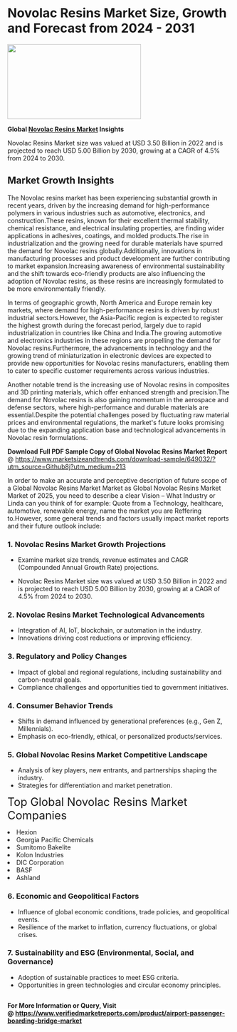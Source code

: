 <H1>Novolac Resins Market Size, Growth and Forecast from 2024 - 2031</H1><img class="aligncenter size-medium wp-image-584254" src="https://thirdeyenews.in/wp-content/uploads/2024/09/Global-Market-Research-300x168.jpeg" alt="" width="300" height="168" /><p><strong>Global&nbsp;<a href="https://www.marketsizeandtrends.com/download-sample/649032/?utm_source=Github8j?utm_medium=213">Novolac Resins Market</a> Insights</strong></p><p>Novolac Resins Market size was valued at USD 3.50 Billion in 2022 and is projected to reach USD 5.00 Billion by 2030, growing at a CAGR of 4.5% from 2024 to 2030.</p><p><h2>Market Growth Insights</h2> <p>The Novolac resins market has been experiencing substantial growth in recent years, driven by the increasing demand for high-performance polymers in various industries such as automotive, electronics, and construction.These resins, known for their excellent thermal stability, chemical resistance, and electrical insulating properties, are finding wider applications in adhesives, coatings, and molded products.The rise in industrialization and the growing need for durable materials have spurred the demand for Novolac resins globally.Additionally, innovations in manufacturing processes and product development are further contributing to market expansion.Increasing awareness of environmental sustainability and the shift towards eco-friendly products are also influencing the adoption of Novolac resins, as these resins are increasingly formulated to be more environmentally friendly.</p> <p>In terms of geographic growth, North America and Europe remain key markets, where demand for high-performance resins is driven by robust industrial sectors.However, the Asia-Pacific region is expected to register the highest growth during the forecast period, largely due to rapid industrialization in countries like China and India.The growing automotive and electronics industries in these regions are propelling the demand for Novolac resins.Furthermore, the advancements in technology and the growing trend of miniaturization in electronic devices are expected to provide new opportunities for Novolac resins manufacturers, enabling them to cater to specific customer requirements across various industries.</p> <p>Another notable trend is the increasing use of Novolac resins in composites and 3D printing materials, which offer enhanced strength and precision.The demand for Novolac resins is also gaining momentum in the aerospace and defense sectors, where high-performance and durable materials are essential.Despite the potential challenges posed by fluctuating raw material prices and environmental regulations, the market's future looks promising due to the expanding application base and technological advancements in Novolac resin formulations.</p> <p><span class=""><strong>Download Full PDF Sample Copy of Global Novolac Resins Market Report</strong> @ <a href="https://www.marketsizeandtrends.com/download-sample/649032/?utm_source=Github8j?utm_medium=213" target="_blank">https://www.marketsizeandtrends.com/download-sample/649032/?utm_source=Github8j?utm_medium=213</a></span></p><p>In order to make an accurate and perceptive description of future scope of a Global&nbsp;Novolac Resins Market Market as Global&nbsp;Novolac Resins Market Market of 2025, you need to describe a clear Vision &ndash; What Industry or Linda can you think of for example: Quote from a Technology, healthcare, automotive, renewable energy, name the market you are Reffering to.However, some general trends and factors usually impact market reports and their future outlook include:</p><h3>1.&nbsp;<strong>Novolac Resins Market Growth Projections</strong></h3><ul><li>Examine market size trends, revenue estimates and CAGR (Compounded Annual Growth Rate) projections.</li><li><p>Novolac Resins Market size was valued at USD 3.50 Billion in 2022 and is projected to reach USD 5.00 Billion by 2030, growing at a CAGR of 4.5% from 2024 to 2030.</p></li></ul><h3>2.&nbsp;<strong>Novolac Resins Market Technological Advancements</strong></h3><ul><li>Integration of AI, IoT, blockchain, or automation in the industry.</li><li>Innovations driving cost reductions or improving efficiency.</li></ul><h3>3.&nbsp;<strong>Regulatory and Policy Changes</strong></h3><ul><li>Impact of global and regional regulations, including sustainability and carbon-neutral goals.</li><li>Compliance challenges and opportunities tied to government initiatives.</li></ul><h3>4.&nbsp;<strong>Consumer Behavior Trends</strong></h3><ul><li>Shifts in demand influenced by generational preferences (e.g., Gen Z, Millennials).</li><li>Emphasis on eco-friendly, ethical, or personalized products/services.</li></ul><h3>5.&nbsp;<strong>Global Novolac Resins Market Competitive Landscape</strong></h3><ul><li>Analysis of key players, new entrants, and partnerships shaping the industry.</li><li>Strategies for differentiation and market penetration.</li></ul><p data-pm-slice="1 1 []"><span style="color: inherit; font-family: inherit; font-size: 25px;">Top Global Novolac Resins Market Companies</span></p><div class="" data-test-id=""><p><li>Hexion</li><li> Georgia Pacific Chemicals</li><li> Sumitomo Bakelite</li><li> Kolon Industries</li><li> DIC Corporation</li><li> BASF</li><li> Ashland</li></p></div><h3>6.&nbsp;<strong>Economic and Geopolitical Factors</strong></h3><ul><li>Influence of global economic conditions, trade policies, and geopolitical events.</li><li>Resilience of the market to inflation, currency fluctuations, or global crises.</li></ul><h3>7.&nbsp;<strong>Sustainability and ESG (Environmental, Social, and Governance)</strong></h3><ul><li>Adoption of sustainable practices to meet ESG criteria.</li><li>Opportunities in green technologies and circular economy principles.</li></ul><h2><strong style="font-size: 14px;">For More Information or Query, Visit @&nbsp;</strong><a style="background-color: #ffffff; font-size: 14px;" href="https://www.marketsizeandtrends.com/report/novolac-resins-market/" target="_blank">https://www.verifiedmarketreports.com/product/airport-passenger-boarding-bridge-market</a></h2>